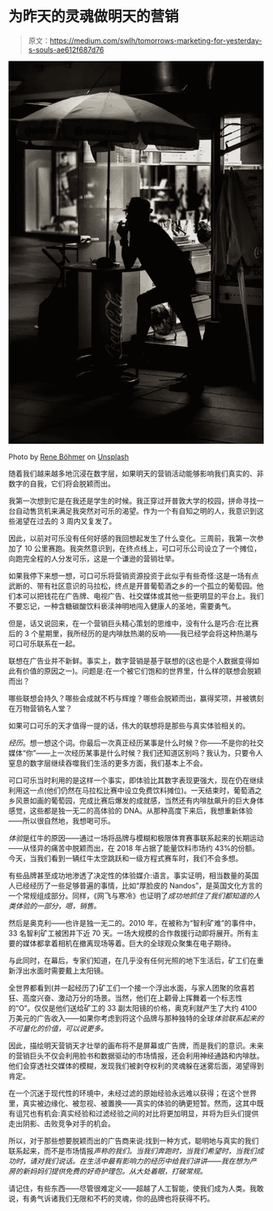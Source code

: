 # 为昨天的灵魂做明天的营销

> 原文：<https://medium.com/swlh/tomorrows-marketing-for-yesterday-s-souls-ae612f687d76>

![](img/b9f93b313f6480f8b9d1ce2fd984f430.png)

Photo by [Rene Böhmer](https://unsplash.com/photos/HKNLYB7F3WQ?utm_source=unsplash&utm_medium=referral&utm_content=creditCopyText) on [Unsplash](https://unsplash.com/search/photos/coca-cola?utm_source=unsplash&utm_medium=referral&utm_content=creditCopyText)

随着我们越来越多地沉浸在数字层，如果明天的营销活动能够影响我们真实的、非数字的自我，它们将会脱颖而出。

我第一次想到它是在我还是学生的时候。我正穿过开普敦大学的校园，拼命寻找一台自动售货机来满足我突然对可乐的渴望。作为一个有自知之明的人，我意识到这些渴望在过去的 3 周内又复发了。

因此，以前对可乐没有任何好感的我回想起发生了什么变化。三周前，我第一次参加了 10 公里赛跑。我突然意识到，在终点线上，可口可乐公司设立了一个摊位，向跑完全程的人分发可乐，这是一个谦逊的营销壮举。

如果我停下来想一想，可口可乐将营销资源投资于此似乎有些奇怪:这是一场有点武断的、带有社区意识的马拉松，终点是开普葡萄酒之乡的一个孤立的葡萄园。他们本可以把钱花在广告牌、电视广告、社交媒体或其他一些更明显的平台上。我们不要忘记，一种含糖碳酸饮料亵渎神明地闯入健康人的圣地，需要勇气。

但是，话又说回来，在一个营销巨头精心策划的思维中，没有什么是巧合:在比赛后的 3 个星期里，我所经历的是内啡肽热潮的反响——我已经学会将这种热潮与可口可乐联系在一起。

联想在广告业并不新鲜。事实上，数字营销是基于联想的(这也是个人数据变得如此有价值的原因之一)。问题是:在一个被它们饱和的世界里，什么样的联想会脱颖而出？

哪些联想会持久？哪些会成就不朽与辉煌？哪些会脱颖而出，赢得奖项，并被镌刻在万物营销名人堂？

如果可口可乐的天才值得一提的话，伟大的联想将是那些与真实体验相关的。

*经历*。想一想这个词。你最后一次真正经历某事是什么时候？你——不是你的社交媒体“你”——上一次经历某事是什么时候？我们还知道区别吗？我认为，只要令人窒息的数字层继续吞噬我们生活的更多方面，我们基本上不会。

可口可乐当时利用的是这样一个事实，即体验比其数字表现更强大，现在仍在继续利用这一点(他们仍然在马拉松比赛中设立免费饮料摊位)。一天结束时，葡萄酒之乡风景如画的葡萄园，完成比赛后爆发的成就感，当然还有内啡肽飙升的巨大身体感觉，这些都是独一无二的高体验的 DNA。从那种高度下来后，我想重新体验——所以很自然地，我想喝可乐。

*体验*是红牛的原因——通过一场将品牌与模糊和极限体育赛事联系起来的长期运动——从怪异的痛苦中脱颖而出，在 2018 年占据了能量饮料市场约 43%的份额。今天，当我们看到一辆红牛太空跳跃和一级方程式赛车时，我们不会多想。

有些品牌甚至成功地渗透了决定性的体验媒介:语言。事实证明，相当数量的英国人已经经历了一些足够普遍的事情，比如“厚脸皮的 Nandos”，是英国文化方言的一个常规组成部分。同样，《网飞与寒冷》也证明了*成功地抓住了我们都知道的人类体验的一部分，嗯，销售。*

然后是奥克利——也许是独一无二的。2010 年，在被称为“智利矿难”的事件中，33 名智利矿工被困井下近 70 天。一场大规模的合作救援行动即将展开。所有主要的媒体都拿着相机在撤离现场等着。巨大的全球观众聚集在电子期待。

与此同时，在幕后，专家们知道，在几乎没有任何光照的地下生活后，矿工们在重新浮出水面时需要戴上太阳镜。

全世界都看到(并一起经历了)矿工们一个接一个浮出水面，与家人团聚的欣喜若狂、高度兴奋、激动万分的场景。当然，他们在上颧骨上挥舞着一个标志性的“O”。仅仅是他们送给矿工的 33 副太阳镜的价格，奥克利就产生了大约 4100 万美元的广告收入——如果你考虑到将这个品牌与那种独特的全球*体验联系起来的不可量化的价值，可以说更多。*

因此，描绘明天营销天才壮举的画布将不是屏幕或广告牌，而是我们的意识。未来的营销巨头不仅会利用脸书和数据驱动的市场情报，还会利用神经通路和内啡肽。他们会穿透社交媒体的模糊，发现我们被剥夺权利的灵魂躲在迷雾后面，渴望得到肯定。

在一个沉迷于现代性的环境中，未经过滤的原始经验永远难以获得；在这个世界里，真实被边缘化、被忽视、被置换——真实的体验的确更短暂。然而，这其中既有诅咒也有机会:真实经验和过滤经验之间的对比将更加明显，并将为巨头们提供走出阴影、击败竞争对手的机会。

所以，对于那些想要脱颖而出的广告商来说:找到一种方式，聪明地与真实的我们联系起来，而不是市场情报*声称的我们。当我们奔跑时，当我们希望时，当我们成功时，请对我们说话。在生活中最有影响力的经历中给我们讲讲——我在想为产房的新妈妈们提供免费的好奇护理包。从大处着眼，打破常规。*

请记住，有些东西——尽管很难定义——超越了人工智能，使我们成为人类。我敢说，有勇气诉诸我们无限和不朽的灵魂，你的品牌也将获得不朽。
